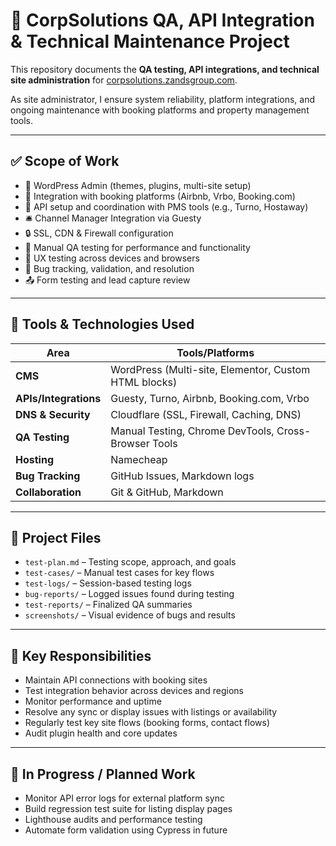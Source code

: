 # 🧪 CorpSolutions QA, API Integration & Technical Maintenance Project

This repository documents the **QA testing, API integrations, and technical site administration** for [corpsolutions.zandsgroup.com](https://corpsolutions.zandsgroup.com/).

As site administrator, I ensure system reliability, platform integrations, and ongoing maintenance with booking platforms and property management tools.

---

## ✅ Scope of Work

- 🔧 WordPress Admin (themes, plugins, multi-site setup)
- 📡 Integration with booking platforms (Airbnb, Vrbo, Booking.com)
- 🔗 API setup and coordination with PMS tools (e.g., Turno, Hostaway)
- 🛎️ Channel Manager Integration via Guesty
- 🔒 SSL, CDN & Firewall configuration
- 🧪 Manual QA testing for performance and functionality
- 📱 UX testing across devices and browsers
- 🐛 Bug tracking, validation, and resolution
- 📤 Form testing and lead capture review

---

## 🧰 Tools & Technologies Used

| Area                 | Tools/Platforms                                        |
|----------------------|---------------------------------------------------------|
| **CMS**              | WordPress (Multi-site, Elementor, Custom HTML blocks)  |
| **APIs/Integrations**| Guesty, Turno, Airbnb, Booking.com, Vrbo               |
| **DNS & Security**   | Cloudflare (SSL, Firewall, Caching, DNS)               |
| **QA Testing**       | Manual Testing, Chrome DevTools, Cross-Browser Tools   |
| **Hosting**          | Namecheap                                              |
| **Bug Tracking**     | GitHub Issues, Markdown logs                           |
| **Collaboration**    | Git & GitHub, Markdown                                 |

---

## 📂 Project Files

- `test-plan.md` – Testing scope, approach, and goals
- `test-cases/` – Manual test cases for key flows
- `test-logs/` – Session-based testing logs
- `bug-reports/` – Logged issues found during testing
- `test-reports/` – Finalized QA summaries
- `screenshots/` – Visual evidence of bugs and results

---

## 📌 Key Responsibilities

- Maintain API connections with booking sites
- Test integration behavior across devices and regions
- Monitor performance and uptime
- Resolve any sync or display issues with listings or availability
- Regularly test key site flows (booking forms, contact flows)
- Audit plugin health and core updates

---

## 🚧 In Progress / Planned Work

- Monitor API error logs for external platform sync
- Build regression test suite for listing display pages
- Lighthouse audits and performance testing
- Automate form validation using Cypress in future
